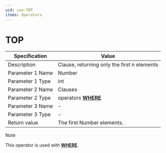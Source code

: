 ```yaml
---
uid: cao-TOP
items: Operators
---
```


# TOP 

| Specification         | Value                                                        |
| --------------------- | ------------------------------------------------------------ |
| Description           | Clause, returning only the first n elements           |
| Parameter 1 Name      | Number                                                       |
| Parameter 1 Type      | int                                    |
| Parameter 2 Name      | Clauses                                                          |
| Parameter 2 Type      | operators **[WHERE](https://docs.erp.net/tech/advanced/calculated-attributes/operators/where.html)**                                                           |
| Parameter 3 Name      | -                                                            |
| Parameter 3 Type      | -                                                            |
| Return value          | The first Number elements.                                                      |

> [!NOTE]
> 
> This operator is used with **[WHERE](https://docs.erp.net/tech/advanced/calculated-attributes/operators/where.html)**.
